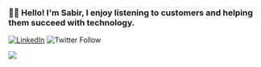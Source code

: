 ### 👨‍💻 Hello! I'm Sabir, I enjoy listening to customers and helping them succeed with technology.

<a href="https://www.linkedin.com/in/sabirm/" target="_blank"><img alt="LinkedIn" src="https://img.shields.io/badge/LinkedIn-@sabirm-blue?style=flat&logo=linkedin"></a>
![Twitter Follow](https://img.shields.io/twitter/follow/sabirmoe?style=social)

![](https://github-readme-stats-sabirmohamed.vercel.app/api?username=sabirmohamed&show_icons=true&theme=react&hide_border=true&count_private=true)
